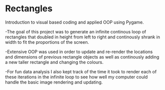 # Rectangles
Introduction to visual based coding and applied OOP using Pygame. 

-The goal of this project was to generate an infinite continous loop of rectangles that doubled in height from left to right and continously shrank in width to fit the proportions of the screen.

-Extensive OOP was used in order to update and re-render the locations and dimensions of previous rectangle objects as well as continously adding a new taller rectangle and changing the colours.

-For fun data analysis I also kept track of the time it took to render each of these iterations in the infinite loop to see how well my computer could handle the basic image rendering and updating.
